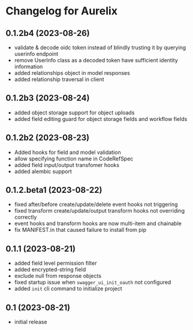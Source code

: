 # Changelog for Aurelix

## 0.1.2b4 (2023-08-26)

- validate & decode oidc token instead of blindly trusting it by querying userinfo endpoint
- remove UserInfo class as a decoded token have sufficient identity information
- added relationships object in model responses
- added relationship traversal in client

## 0.1.2b3 (2023-08-24)

- added object storage support for object uploads
- added field editing guard for object storage fields and workflow fields

## 0.1.2b2 (2023-08-23)

- Added hooks for field and model validation
- allow specifying function name in CodeRefSpec
- added field input/output transfomer hooks
- added alembic support

## 0.1.2.beta1 (2023-08-22)

- fixed after/before create/update/delete event hooks not triggering
- fixed transform create/update/output transform hooks not overriding correctly
- event hooks and transform hooks are now multi-item and chainable
- fix MANIFEST.in that caused failure to install from pip


## 0.1.1 (2023-08-21)

- added field level permission filter
- added encrypted-string field
- exclude null from response objects
- fixed startup issue when `swagger_ui_init_oauth` not configured
- added `init` cli command to initialize project

## 0.1 (2023-08-21)

- initial release
